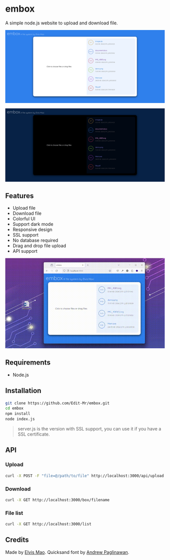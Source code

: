 <!-- @format -->

# embox

A simple node.js website to upload and download file.

![demo](demo/light.png)

![demo](demo/dark.png)

## Features

- Upload file
- Download file
- Colorful UI
- Support dark mode
- Responsive design
- SSL support
- No database required
- Drag and drop file upload
- API support

![demo](demo/demo.gif)

## Requirements

- Node.js

## Installation

```bash
git clone https://github.com/Edit-Mr/embox.git
cd embox
npm install
node index.js
```

> server.js is the version with SSL support, you can use it if you have a SSL certificate.

## API

### Upload

```bash
curl -X POST -F "file=@/path/to/file" http://localhost:3000/api/upload
```

### Download

```bash
curl -X GET http://localhost:3000/box/filename
```

### File list

```bash
curl -X GET http://localhost:3000/list
```

## Credits

Made by [Elvis Mao](https://elvismao.com). Quicksand font by [Andrew Paglinawan](https://www.fontsquirrel.com/fonts/quicksand).
